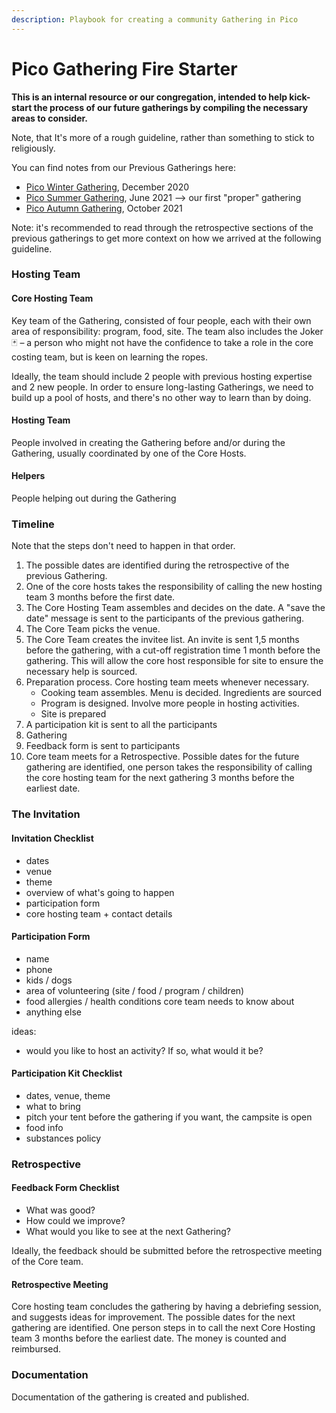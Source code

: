 ```yaml
---
description: Playbook for creating a community Gathering in Pico
---
```


# Pico Gathering Fire Starter

**This is an internal resource or our congregation, intended to help kick-start the process of our future gatherings by compiling the necessary areas to consider.**

Note, that It's more of a rough guideline, rather than something to stick to religiously.

You can find notes from our Previous Gatherings here:

* [Pico Winter Gathering](../projects/winter-gathering-2020.md), December 2020
* [Pico Summer Gathering](../projects/summer-gathering-2021.md), June 2021 –> our first "proper" gathering
* [Pico Autumn Gathering](../projects/autumn-gathering-2021.md), October 2021

Note: it's recommended to read through the retrospective sections of the previous gatherings to get more context on how we arrived at the following guideline.

### Hosting Team

#### Core Hosting Team

Key team of the Gathering, consisted of four people, each with their own area of responsibility: program, food, site. The team also includes the Joker 🃏 – a person who might not have the confidence to take a role in the core costing team, but is keen on learning the ropes.

Ideally, the team should include 2 people with previous hosting expertise and 2 new people. In order to ensure long-lasting Gatherings, we need to build up a pool of hosts, and there's no other way to learn than by doing.

#### Hosting Team

People involved in creating the Gathering before and/or during the Gathering, usually coordinated by one of the Core Hosts.

#### Helpers

People helping out during the Gathering

### Timeline

Note that the steps don't need to happen in that order.

1. The possible dates are identified during the retrospective of the previous Gathering.
2. One of the core hosts takes the responsibility of calling the new hosting team 3 months before the first date.
3. The Core Hosting Team assembles and decides on the date. A "save the date" message is sent to the participants of the previous gathering.
4. The Core Team picks the venue.
5. The Core Team creates the invitee list. An invite is sent 1,5 months before the gathering, with a cut-off registration time 1 month before the gathering. This will allow the core host responsible for site to ensure the necessary help is sourced.
6. Preparation process. Core hosting team meets whenever necessary.
   * Cooking team assembles. Menu is decided. Ingredients are sourced
   * Program is designed. Involve more people in hosting activities.
   * Site is prepared
7. A participation kit is sent to all the participants
8. Gathering
9. Feedback form is sent to participants
10. Core team meets for a Retrospective. Possible dates for the future gathering are identified, one person takes the responsibility of calling the core hosting team for the next gathering 3 months before the earliest date.

### The Invitation

#### Invitation Checklist

* dates
* venue
* theme
* overview of what's going to happen
* participation form
* core hosting team + contact details

#### Participation Form

* name
* phone
* kids / dogs
* area of volunteering (site / food / program / children)
* food allergies / health conditions core team needs to know about
* anything else

ideas:

* would you like to host an activity? If so, what would it be?

#### Participation Kit Checklist

* dates, venue, theme
* what to bring
* pitch your tent before the gathering if you want, the campsite is open
* food info
* substances policy

### Retrospective

#### Feedback Form Checklist

* What was good?
* How could we improve?
* What would you like to see at the next Gathering?

Ideally, the feedback should be submitted before the retrospective meeting of the Core team.

#### Retrospective Meeting

Core hosting team concludes the gathering by having a debriefing session, and suggests ideas for improvement. The possible dates for the next gathering are identified. One person steps in to call the next Core Hosting team 3 months before the earliest date. The money is counted and reimbursed.

### Documentation

Documentation of the gathering is created and published.
